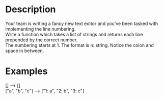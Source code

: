 # Description
Your team is writing a fancy new text editor and you've been tasked with implementing the line numbering.
<br>
Write a function which takes a list of strings and returns each line prepended by the correct number.
<br>
The numbering starts at 1. The format is n: string. Notice the colon and space in between.

# Examples
[] --> []
<br>
["a", "b", "c"] --> ["1: a", "2: b", "3: c"]